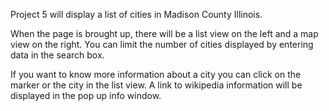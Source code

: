 Project 5 will display a list of cities in Madison County Illinois.

When the page is brought up, there will be a list view on the left and a map view on the right.   You can limit the number of cities displayed by entering data in the search box.

If you want to know more information about a city you can click on the marker or the city in the list view.   A link to wikipedia information will be displayed in the pop up info window.
